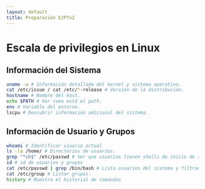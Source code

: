 ```yaml
---
layout: default
title: Preparación EJPTv2
---
```


# Escala de privilegios en Linux 


## Información del Sistema

```bash
uname -a # Información detallada del kernel y sistema operativo.
cat /etc/issue / cat /etc/*-release # Versión de la distribución.
hostname # Nombre del host.
echo $PATH # Ver como está el path.
env # Variable del entorno.
lscpu # Descubrir información adicional del sistema.
```

## Información de Usuario y Grupos

```bash
whoami # Identificar usuario actual
ls -la /home/ # Directorios de usuarios.
grep "*sh$" /etc/passwd # Ver que usuarios tienen shells de inicio de sesión.
id # id de usuarios y grupos
cat /etc/passwd | grep /bin/bash # Lista usuarios del sistema y filtramos por los que tengan una bash
cat /etc/group # Listar grupos.
history # Muestra el historial de comandos
```

